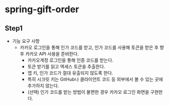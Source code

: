 # spring-gift-order

## Step1
- 기능 요구 사항
  - 카카오 로그인을 통해 인가 코드를 받고, 인가 코드를 사용해 토큰을 받은 후 향후 카카오 API 사용을 준비한다.
      - 카카오계정 로그인을 통해 인증 코드를 받는다.
      - 토큰 받기를 읽고 액세스 토큰을 추출한다.
      - 앱 키, 인가 코드가 절대 유출되지 않도록 한다.
      - 특히 시크릿 키는 GitHub나 클라이언트 코드 등 외부에서 볼 수 있는 곳에 추가하지 않는다.
      - (선택) 인가 코드를 받는 방법이 불편한 경우 카카오 로그인 화면을 구현한다.